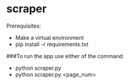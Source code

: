 # scraper
Prerequisites:
  - Make a virtual environment
  - pip install -r requirements.txt

###To run the app use either of the command:
  - python scraper.py <keyword>
  - python scraper.py <page_num> <keyword>
